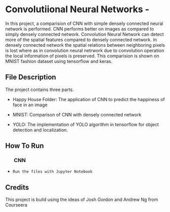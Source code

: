 # Convolutiional Neural Networks - 

In this project, a comparision of CNN with simple densely connected neural network is performed. CNN performs better on images as compared to simply densely connected network. Convolution Neural Network can detect more of the spatial features compared to densely connected network. In densely connected network the spatial relations between neighboring pixels is lost where as in convolution neural netrwork due to convolution operation the local information of pixels is preserved. This comparision is shown on MNIST fashion dataset using tensorflow and keras.   
 

## File Description

The project contains three parts.

  - Happy House Folder:
    The application of CNN to predict the happiness of face in an image  
     
  - MNIST:
    Comparison of CNN with densely connected network

  - YOLO:
  	The implementation of YOLO algorithm in tensorflow for object detection and localization.   


## How To Run

### &nbsp;&nbsp;&nbsp;&nbsp;&nbsp;&nbsp; CNN

* ```Run the files with Jupyter Notebook```


## Credits
This project is build using the ideas of Josh Gordon and Andrew Ng from Courseera
